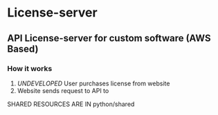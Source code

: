 # License-server
## API License-server for custom software (AWS Based)

### How it works
1. *UNDEVELOPED* User purchases license from website
2. Website sends request to API to 

SHARED RESOURCES ARE IN python/shared
